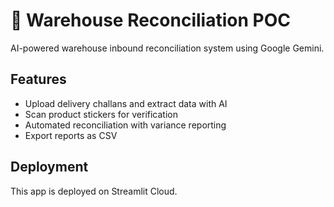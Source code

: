 # 🚚 Warehouse Reconciliation POC

AI-powered warehouse inbound reconciliation system using Google Gemini.

## Features
- Upload delivery challans and extract data with AI
- Scan product stickers for verification
- Automated reconciliation with variance reporting
- Export reports as CSV

## Deployment
This app is deployed on Streamlit Cloud.